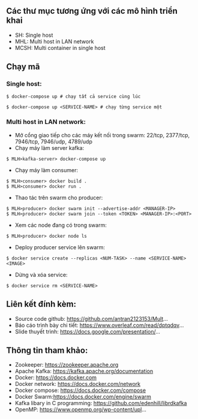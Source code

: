 ## Các thư mục tương ứng với các mô hình triển khai
- SH: Single host
- MHL: Multi host in LAN network
- MCSH: Multi container in single host

## Chạy mã
### Single host:
```
$ docker-compose up # chạy tất cả service cùng lúc

$ docker-compose up <SERVICE-NAME> # chạy từng service một
```
### Multi host in LAN network:
- Mở cổng giao tiếp cho các máy kết nối trong swarm: 22/tcp, 2377/tcp, 7946/tcp, 7946/udp, 4789/udp
- Chạy máy làm server kafka:
```
$ MLH>kafka-server> docker-compose up
```
- Chạy máy làm consumer:
```
$ MLH>consumer> docker build .
$ MLH>consumer> docker run .
```
- Thao tác trên swarm cho producer:
```
$ MLH>producer> docker swarm init --advertise-addr <MANAGER-IP>
$ MLH>producer> docker swarm join --token <TOKEN> <MANAGER-IP>:<PORT>
```
- Xem các node đang có trong swarm:
```
$ MLH>producer> docker node ls
```
- Deploy producer service lên swarm:
```
$ docker service create --replicas <NUM-TASK> --name <SERVICE-NAME> <IMAGE>
```
- Dừng và xóa service:
```
$ docker service rm <SERVICE-NAME>
```

## Liên kết đính kèm:
- Source code github: https://github.com/antran2123153/Mult...
- Báo cáo trình bày chi tiết: https://www.overleaf.com/read/dptqdqv...
- Slide thuyết trình: https://docs.google.com/presentation/...

## Thông tin tham khảo:
- Zookeeper: https://zookeeper.apache.org
- Apache Kafka: https://kafka.apache.org/documentation
- Docker: https://docs.docker.com
- Docker network: https://docs.docker.com/network
- Docker compose: https://docs.docker.com/compose
- Docker Swarm:https://docs.docker.com/engine/swarm
- Kafka libary in C programming: https://github.com/edenhill/librdkafka
- OpenMP: https://www.openmp.org/wp-content/upl...
